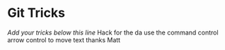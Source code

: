 # Git Tricks

*Add your tricks below this line*
Hack for the da use the command control arrow control to  move text thanks Matt
